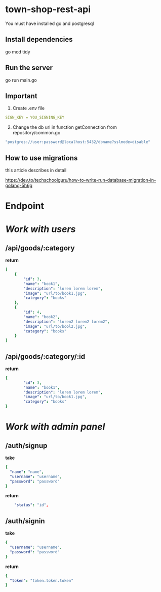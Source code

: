 # town-shop-rest-api

You must have installed go and postgresql

## Install dependencies

go mod tidy

## Run the server

go run main.go

## Important

1) Create .env file

```yaml
SIGN_KEY = YOU_SIGNING_KEY
```

2) Change the db url in function getConnection from repository/common.go

```yaml
"postgres://user:password@localhost:5432/dbname?sslmode=disable"
```

## How to use migrations

this article describes in detail

<https://dev.to/techschoolguru/how-to-write-run-database-migration-in-golang-5h6g>

# Endpoint

# *Work with users*

## /api/goods/:category

**return**

```yaml
[
    {
        "id": 3,
        "name": "book1",
        "description": "lorem lorem lorem",
        "image": "url/to/book1.jpg",
        "category": "books"
    },
    {
        "id": 4,
        "name": "book2",
        "description": "lorem2 lorem2 lorem2",
        "image": "url/to/bool2.jpg",
        "category": "books"
    }
]
```

## /api/goods/:category/:id

**return**

```yaml
{
        "id": 3,
        "name": "book1",
        "description": "lorem lorem lorem",
        "image": "url/to/book1.jpg",
        "category": "books"
}
```

# *Work with admin panel*

## /auth/signup

**take**

```yaml
{
  "name": "name",
  "username": "username",
  "password": "password"
}
```

**return**

```yaml
    "status": "id",
```

## /auth/signin

**take**

```yaml
{
  "username": "username",
  "password": "password"
}
```

**return**

```yaml
{
  "token": "token.token.token"
}
```